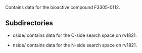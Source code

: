 Contains data for the bioactive compound F3305-0112.

## Subdirectories

- cside/ contains data for the C-side search space on rv1821.

- nside/ contains data for the N-side search space on rv1821.

